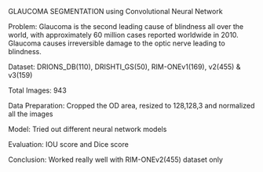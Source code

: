 GLAUCOMA SEGMENTATION using Convolutional Neural Network


Problem: Glaucoma is the second leading cause of blindness all over the world, with approximately 60 million cases reported worldwide in 2010. Glaucoma causes irreversible damage to the optic nerve leading to blindness.

Dataset: DRIONS_DB(110), DRISHTI_GS(50), RIM-ONEv1(169), v2(455) & v3(159)

Total Images: 943

Data Preparation: Cropped the OD area, resized to 128,128,3 and normalized all the images

Model: Tried out different neural network models

Evaluation: IOU score and Dice score

Conclusion: Worked really well with RIM-ONEv2(455) dataset only
